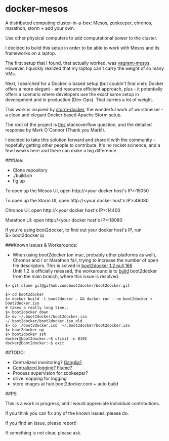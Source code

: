 docker-mesos
=====

A distributed computing cluster-in-a-box: Mesos, zookeeper, chronos, marathon, storm + add your own. 

Use other physical computers to add computational power to the cluster.

I decided to build this setup in order to be able to work with Mesos and its frameworks on a laptop. 

The first setup that I found, that actually worked, was [vagrant-mesos](https://github.com/everpeace/vagrant-mesos). However, I quickly realized that my laptop can't carry the weight of so many VMs.

Next, I searched for a Docker.io based setup (but couldn't find one): Docker offers a more elegant - and resource efficient approach, plus - it potentially offers a scenario where developers use the exact same setup in development and in production (Dev-Ops). That carries a lot of weight.

This work is inspired by [storm-docker](https://github.com/wurstmeister/storm-docker), the wonderful work of wurstmeiser - a clean and elegant Docker based Apache Storm setup.

The root of the project is [this](http://stackoverflow.com/questions/25217208/setting-up-a-docker-fig-mesos-environment/25218202?noredirect=1#comment39342354_25218202) stackoverflow question, and the detailed response by Mark O`Connor (Thank you Mark!).


I decided to take this solution forward and share it with the community - hopefully getting other people to contribute. It's no rocket scinence, and a few tweaks here and there can make a big difference.


###Use:
* Clone repository
* ./build.sh
* fig up

To open up the Mesos UI, open http://<your docker host's IP>:15050

To open up the Storm UI, open http://<your docker host's IP>:49080

Chronos UI: open http://<your docker host's IP>:14400

Marathon UI: open http://<your docker host's IP>:18080

If you're using boot2docker, to find out your docker host's IP, run <br/>$> boot2docker ip


###Known issues & Workarounds:
* When using boot2docker (on mac, probably other platforms as well), Chronos and / or Marathon fail,  trying to increase the number of open file descriptors.
This is solved in [boot2docker 1.2 pull 166](https://github.com/boot2docker/boot2docker/pull/466)<br/>Until 1.2 is officially released, the workaround is to [build](https://github.com/boot2docker/boot2docker/blob/master/doc/BUILD.md) boot2docker from the main branch, where this issue is resolved.


```
$> git clone git@github.com:boot2docker/boot2docker.git
..
$> cd boot2docker
$> docker build -t boot2docker . && docker run --rm boot2docker > boot2docker.iso
# takes a really long time..
$> boot2docker down
$> mv ~/.boot2docker/boot2docker.iso ~/.boot2docker/boot2docker.iso_old
$> cp ./boot2docker.iso  ~/.boot2docker/boot2docker.iso
$> boot2docker up
$> boot2docker ssh
docker@boot2docker:~$ ulimit -n 8192
docker@boot2docker:~$ exit
```



##TODO:
* Centralized monitoring? [Ganglia?](http://ganglia.sourceforge.net/)
* [Centralized logging?](http://jasonwilder.com/blog/2012/01/03/centralized-logging/)  [Flume?](https://cwiki.apache.org/confluence/display/FLUME/Home%3bjsessionid=DE02EE9AD41DCFE2E244B6C03FF36B06)
* Process supervision for zookeeper?
* drive mapping for logging
* store images at hub.boot2docker.com + auto build


##PS

This is a work in progress, and I would appreciate individual contributions.


If you think you can fix any of the known issues, please do.

If you find an issue, please report!

If something is not clear, please ask.





